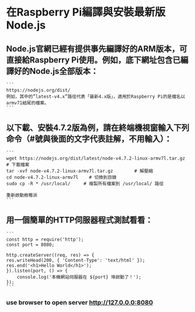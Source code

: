 # 在Raspberry Pi編譯與安裝最新版Node.js
## Node.js官網已經有提供事先編譯好的ARM版本，可直接給Raspberry Pi使用。例如，底下網址包含已編譯好的Node.js全部版本：
    ```
    https://nodejs.org/dist/
    例如，其中的”latest-v4.x”路徑代表「最新4.x版」，適用於Raspberry Pi的是檔名以armv71結尾的檔案。
    ```
## 以下載、安裝4.7.2版為例，請在終端機視窗輸入下列命令（#號與後面的文字代表註解，不用輸入）：
    ```
    wget https://nodejs.org/dist/latest/node-v4.7.2-linux-armv7l.tar.gz    # 下載檔案
    tar -xvf node-v4.7.2-linux-armv7l.tar.gz        # 解壓縮
    cd node-v4.7.2-linux-armv7l    # 切換到目錄
    sudo cp -R * /usr/local/     # 複製所有檔案到 /usr/local/ 路徑

    重新啟動樹莓派
    ```
## 用一個簡單的HTTP伺服器程式測試看看：
    ```
    const http = require('http');
    const port = 8080;

    http.createServer((req, res) => {
    res.writeHead(200, { 'Content-Type': 'text/html' });
    res.end('<h1>Hello World</h1>');
    }).listen(port, () => {
        console.log('本機網站伺服器在 ${port} 埠啟動了！');
    });
    ```    
### use browser to open server http://127.0.0.0:8080    

